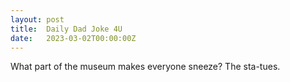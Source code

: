 ```yaml
---
layout: post
title:  Daily Dad Joke 4U
date:   2023-03-02T00:00:00Z
---
```

What part of the museum makes everyone sneeze? The sta-tues.
